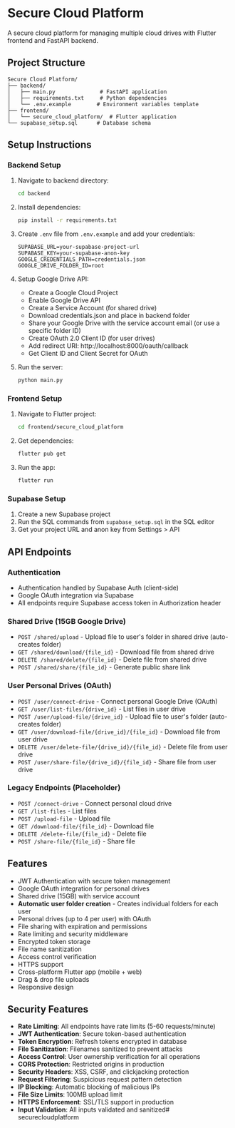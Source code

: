 # Secure Cloud Platform

A secure cloud platform for managing multiple cloud drives with Flutter frontend and FastAPI backend.

## Project Structure

```
Secure Cloud Platform/
├── backend/
│   ├── main.py              # FastAPI application
│   ├── requirements.txt     # Python dependencies
│   └── .env.example        # Environment variables template
├── frontend/
│   └── secure_cloud_platform/  # Flutter application
└── supabase_setup.sql      # Database schema
```

## Setup Instructions

### Backend Setup

1. Navigate to backend directory:
   ```bash
   cd backend
   ```

2. Install dependencies:
   ```bash
   pip install -r requirements.txt
   ```

3. Create `.env` file from `.env.example` and add your credentials:
   ```
   SUPABASE_URL=your-supabase-project-url
   SUPABASE_KEY=your-supabase-anon-key
   GOOGLE_CREDENTIALS_PATH=credentials.json
   GOOGLE_DRIVE_FOLDER_ID=root
   ```

4. Setup Google Drive API:
   - Create a Google Cloud Project
   - Enable Google Drive API
   - Create a Service Account (for shared drive)
   - Download credentials.json and place in backend folder
   - Share your Google Drive with the service account email (or use a specific folder ID)
   - Create OAuth 2.0 Client ID (for user drives)
   - Add redirect URI: http://localhost:8000/oauth/callback
   - Get Client ID and Client Secret for OAuth

5. Run the server:
   ```bash
   python main.py
   ```

### Frontend Setup

1. Navigate to Flutter project:
   ```bash
   cd frontend/secure_cloud_platform
   ```

2. Get dependencies:
   ```bash
   flutter pub get
   ```

3. Run the app:
   ```bash
   flutter run
   ```

### Supabase Setup

1. Create a new Supabase project
2. Run the SQL commands from `supabase_setup.sql` in the SQL editor
3. Get your project URL and anon key from Settings > API

## API Endpoints

### Authentication
- Authentication handled by Supabase Auth (client-side)
- Google OAuth integration via Supabase
- All endpoints require Supabase access token in Authorization header

### Shared Drive (15GB Google Drive)
- `POST /shared/upload` - Upload file to user's folder in shared drive (auto-creates folder)
- `GET /shared/download/{file_id}` - Download file from shared drive
- `DELETE /shared/delete/{file_id}` - Delete file from shared drive
- `POST /shared/share/{file_id}` - Generate public share link

### User Personal Drives (OAuth)
- `POST /user/connect-drive` - Connect personal Google Drive (OAuth)
- `GET /user/list-files/{drive_id}` - List files in user drive
- `POST /user/upload-file/{drive_id}` - Upload file to user's folder (auto-creates folder)
- `GET /user/download-file/{drive_id}/{file_id}` - Download file from user drive
- `DELETE /user/delete-file/{drive_id}/{file_id}` - Delete file from user drive
- `POST /user/share-file/{drive_id}/{file_id}` - Share file from user drive

### Legacy Endpoints (Placeholder)
- `POST /connect-drive` - Connect personal cloud drive
- `GET /list-files` - List files
- `POST /upload-file` - Upload file
- `GET /download-file/{file_id}` - Download file
- `DELETE /delete-file/{file_id}` - Delete file
- `POST /share-file/{file_id}` - Share file

## Features

- JWT Authentication with secure token management
- Google OAuth integration for personal drives
- Shared drive (15GB) with service account
- **Automatic user folder creation** - Creates individual folders for each user
- Personal drives (up to 4 per user) with OAuth
- File sharing with expiration and permissions
- Rate limiting and security middleware
- Encrypted token storage
- File name sanitization
- Access control verification
- HTTPS support
- Cross-platform Flutter app (mobile + web)
- Drag & drop file uploads
- Responsive design

## Security Features

- **Rate Limiting**: All endpoints have rate limits (5-60 requests/minute)
- **JWT Authentication**: Secure token-based authentication
- **Token Encryption**: Refresh tokens encrypted in database
- **File Sanitization**: Filenames sanitized to prevent attacks
- **Access Control**: User ownership verification for all operations
- **CORS Protection**: Restricted origins in production
- **Security Headers**: XSS, CSRF, and clickjacking protection
- **Request Filtering**: Suspicious request pattern detection
- **IP Blocking**: Automatic blocking of malicious IPs
- **File Size Limits**: 100MB upload limit
- **HTTPS Enforcement**: SSL/TLS support in production
- **Input Validation**: All inputs validated and sanitized# securecloudplatform
